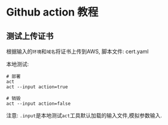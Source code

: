 # Github action 教程

## 测试上传证书

根据输入的`环境`和`域名`将证书上传到AWS, 脚本文件: cert.yaml

本地测试:
```
# 部署
act
act --input action=true 

# 销毁
act --input action=false
```
注意: `.input`是本地测试`act`工具默认加载的输入文件,模拟参数输入.
